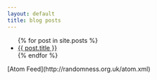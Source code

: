 ```yaml
---
layout: default
title: blog posts
---
```

<ul>
{% for post in site.posts %}
  <li>
  <a href="{{ post.url }}">{{ post.title }}</a>
  </li>
{% endfor %}

</ul>
[Atom Feed](http://randomness.org.uk/atom.xml)
